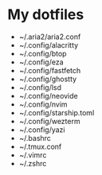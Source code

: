 # My dotfiles
- ~/.aria2/aria2.conf
- ~/.config/alacritty
- ~/.config/btop
- ~/.config/eza
- ~/.config/fastfetch
- ~/.config/ghostty
- ~/.config/lsd
- ~/.config/neovide
- ~/.config/nvim
- ~/.config/starship.toml
- ~/.config/wezterm
- ~/.config/yazi
- ~/.bashrc
- ~/.tmux.conf
- ~/.vimrc
- ~/.zshrc
